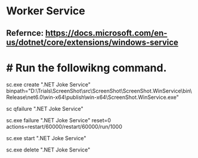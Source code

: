 ﻿# Worker Service

## Refernce: https://docs.microsoft.com/en-us/dotnet/core/extensions/windows-service


# # Run the followikng command.
sc.exe create ".NET Joke Service" binpath="D:\Trials\ScreenShot\src\ScreenShot\ScreenShot.WinService\bin\Release\net6.0\win-x64\publish\win-x64\ScreenShot.WinService.exe"

sc qfailure ".NET Joke Service"

sc.exe failure ".NET Joke Service" reset=0 actions=restart/60000/restart/60000/run/1000

sc.exe start ".NET Joke Service"

sc.exe delete ".NET Joke Service"
